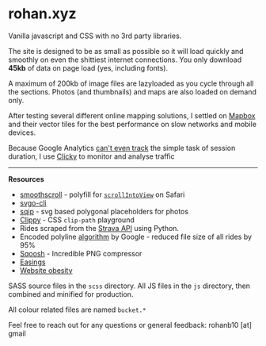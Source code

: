

# rohan.xyz

Vanilla javascript and CSS with no 3rd party libraries.

The site is designed to be as small as possible so it will load quickly and smoothly on even the shittiest internet connections. You only download **45kb** of data on page load (yes, including fonts).

A maximum of 200kb of image files are lazyloaded as you cycle through all the sections.
Photos (and thumbnails) and maps are also loaded on demand only.

After testing several different online mapping solutions, I settled on [Mapbox](https://www.mapbox.com/) and their vector tiles for the best performance on slow networks and mobile devices.

Because Google Analytics [can't even track](https://support.google.com/analytics/answer/2731565?hl=en) the simple task of session duration, I use [Clicky](https://clicky.com/) to monitor and analyse traffic

---


**Resources**

 - [smoothscroll](https://github.com/iamdustan/smoothscroll) - polyfill for [`scrollIntoView`](https://caniuse.com/#search=scrollintoview) on Safari
 - [svgo-cli](https://github.com/svg/svgo)
 - [sqip](https://github.com/axe312ger/sqip#CLI) - svg based polygonal placeholders for photos
 - [Clippy](https://bennettfeely.com/clippy/) - CSS `clip-path` playground
 - Rides scraped from the [Strava API](https://developers.strava.com) using Python.
 - Encoded polyline [algorithm](https://developers.google.com/maps/documentation/utilities/polylinealgorithm) by Google - reduced file size of all rides by 95%
 - [Sqoosh](https://squoosh.app/) - Incredible PNG compressor
 - [Easings](https://easings.net/en)
  - [Website obesity](https://idlewords.com/talks/website_obesity.htm)


SASS source files in the `scss` directory. All JS files in the `js` directory, then combined and minified for production.

All colour related files are named  `bucket.*`

Feel free to reach out for any questions or general feedback:
rohanb10 [at] gmail 